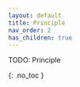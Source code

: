 ```yaml
---
layout: default
title: Principle
nav_order: 2
has_children: true
---
```


TODO: Principle

{: .no_toc }
